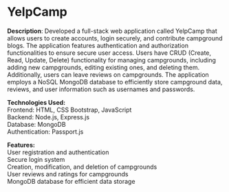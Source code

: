 
<h1>YelpCamp</h1>

<b>Description</b>: Developed a full-stack web application called YelpCamp that allows users to create accounts, login securely, and contribute campground blogs. 
The application features authentication and authorization functionalities to ensure secure user access. 
Users have CRUD (Create, Read, Update, Delete) functionality for managing campgrounds, including adding new campgrounds, editing existing ones, and deleting them. 
Additionally, users can leave reviews on campgrounds. The application employs a NoSQL MongoDB database to efficiently store campground data, reviews, and user information such as usernames and passwords.

<b>Technologies Used:</b> <br>
Frontend: HTML, CSS Bootstrap, JavaScript <br>
Backend: Node.js, Express.js <br>
Database: MongoDB <br>
Authentication: Passport.js <br>

<b>Features:</b> <br>
User registration and authentication<br>
Secure login system<br>
Creation, modification, and deletion of campgrounds<br>
User reviews and ratings for campgrounds<br>
MongoDB database for efficient data storage<br>
